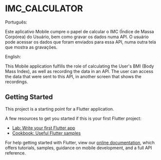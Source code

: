 # IMC_CALCULATOR

Português: 

Este aplicativo Mobile cumpre o papel de calcular o IMC (Índice de Massa Corpórea) do Usuário, bem como gravar os dados numa API.
O usuário pode acessar os dados que foram enviados para essa API, numa outra tela que mostra as gravações.

English:

This Mobile application fulfills the role of calculating the User's BMI (Body Mass Index), as well as recording the data in an API.
The user can access the data that were sent to this API, in another screen that shows the recordings.


## Getting Started

This project is a starting point for a Flutter application.

A few resources to get you started if this is your first Flutter project:

- [Lab: Write your first Flutter app](https://flutter.dev/docs/get-started/codelab)
- [Cookbook: Useful Flutter samples](https://flutter.dev/docs/cookbook)

For help getting started with Flutter, view our
[online documentation](https://flutter.dev/docs), which offers tutorials,
samples, guidance on mobile development, and a full API reference.
